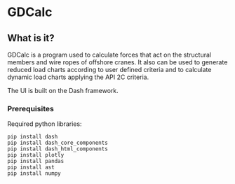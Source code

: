 # GDCalc

## What is it?

GDCalc is a program used to calculate forces that act on the structural members and wire ropes of offshore cranes. It also can be used to generate reduced load charts according to user defined criteria and to calculate dynamic load charts applying the API 2C criteria.

The UI is built on the Dash framework.

### Prerequisites

Required python libraries:

```shell
pip install dash
pip install dash_core_components
pip install dash_html_components
pip install plotly
pip install pandas
pip install ast
pip install numpy
```
